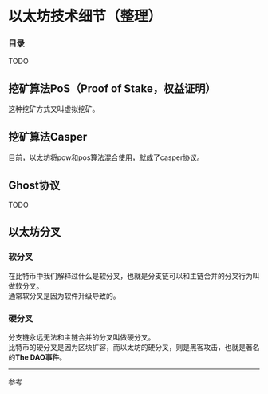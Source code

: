 # 以太坊技术细节（整理）

### 目录
TODO

## 挖矿算法PoS（Proof of Stake，权益证明）

这种挖矿方式又叫虚拟挖矿。

## 挖矿算法Casper
目前，以太坊将pow和pos算法混合使用，就成了casper协议。

## Ghost协议

TODO

## 以太坊分叉

### 软分叉
在比特币中我们解释过什么是软分叉，也就是分支链可以和主链合并的分叉行为叫做软分叉。  
通常软分叉是因为软件升级导致的。

### 硬分叉
分支链永远无法和主链合并的分叉叫做硬分叉。  
比特币的硬分叉是因为区块扩容，而以太坊的硬分叉，则是黑客攻击，也就是著名的**The DAO事件**。




---

参考
